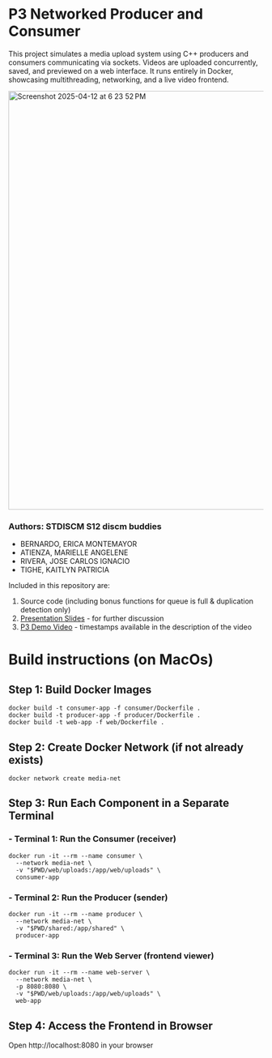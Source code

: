 # P3 Networked Producer and Consumer

This project simulates a media upload system using C++ producers and consumers communicating via sockets. Videos are uploaded concurrently, saved, and previewed on a web interface. It runs entirely in Docker, showcasing multithreading, networking, and a live video frontend.

<img width="827" alt="Screenshot 2025-04-12 at 6 23 52 PM" src="https://github.com/user-attachments/assets/923b02ba-9aa4-4b4a-a1de-401051ac30b3" />

### Authors: STDISCM S12 discm buddies 
- BERNARDO, ERICA MONTEMAYOR
- ATIENZA, MARIELLE ANGELENE
- RIVERA, JOSE CARLOS IGNACIO
- TIGHE, KAITLYN PATRICIA

Included in this repository are:
1. Source code (including bonus functions for queue is full & duplication detection only)
3. [Presentation Slides](https://www.canva.com/design/DAGj1o48Lc4/JX5FxF1UG7Cqiyb_CsC2Ag/view?utm_content=DAGj1o48Lc4&utm_campaign=designshare&utm_medium=link2&utm_source=uniquelinks&utlId=hdda2d4ca40) - for further discussion
4. [P3 Demo Video](https://www.youtube.com/watch?v=ajK4hW14-zQ) - timestamps available in the description of the video 



# Build instructions (on MacOs)
## Step 1: Build Docker Images
```
docker build -t consumer-app -f consumer/Dockerfile .
docker build -t producer-app -f producer/Dockerfile .
docker build -t web-app -f web/Dockerfile .
```

## Step 2: Create Docker Network (if not already exists)
```
docker network create media-net
```

## Step 3: Run Each Component in a Separate Terminal

### - Terminal 1: Run the Consumer (receiver)
```
docker run -it --rm --name consumer \
  --network media-net \
  -v "$PWD/web/uploads:/app/web/uploads" \
  consumer-app
```

### - Terminal 2: Run the Producer (sender)
```
docker run -it --rm --name producer \
  --network media-net \
  -v "$PWD/shared:/app/shared" \
  producer-app
```


### - Terminal 3: Run the Web Server (frontend viewer)
```
docker run -it --rm --name web-server \
  --network media-net \
  -p 8080:8080 \
  -v "$PWD/web/uploads:/app/web/uploads" \
  web-app
```


## Step 4: Access the Frontend in Browser
Open http://localhost:8080 in your browser
